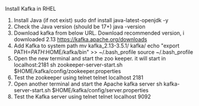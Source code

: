 Install Kafka in RHEL
1. Install Java (if not exist)
	sudo dnf install java-latest-openjdk -y
2. Check the Java version (should be 17+)
	java -version
3. Download kafka from below URL. Download recommended version, i downloaded 2.13
	https://kafka.apache.org/downloads
4. Add Kafka to system path
	mv kafka_2.13-3.5.1/ kafka/
	echo "export PATH=$PATH:$HOME/kafka/bin" >> ~/.bash_profile
	source ~/.bash_profile
5. Open the new terminal and start the zoo keeper. it will start in localhost:2181
	sh zookeeper-server-start.sh $HOME/kafka/config/zookeeper.properties
6. Test the zookeeper using telnet
	telnet localhost 2181
7. Open another terminal and start the Apache kafka server
	sh kafka-server-start.sh $HOME/kafka/config/server.properties
8. Test the Kafka server using telnet
	telnet localhost 9092
